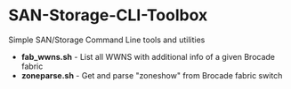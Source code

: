 # SAN-Storage-CLI-Toolbox
Simple SAN/Storage Command Line tools and utilities

* **fab_wwns.sh** - List all WWNS with additional info of a given Brocade fabric
* **zoneparse.sh** - Get and parse "zoneshow" from Brocade fabric switch
